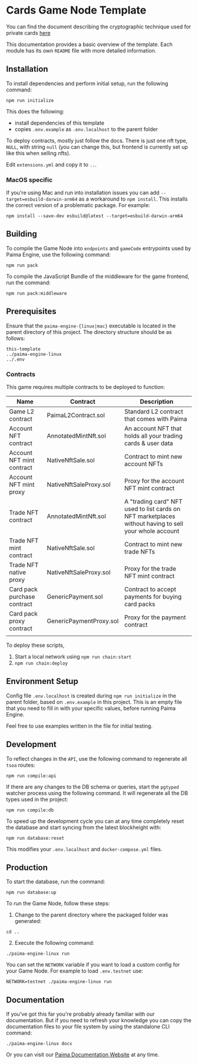 # Cards Game Node Template

You can find the document describing the cryptographic technique used for private cards [here](https://docs.google.com/document/d/1FTXbkeUkDAVDI45KWkmQGFHYqPuSQxiX6wW6mYv0FOY/edit)

This documentation provides a basic overview of the template. Each module has its own `README` file with more detailed information.

## Installation

To install dependencies and perform initial setup, run the following command:

```
npm run initialize
```

This does the following:

- install dependencies of this template
- copies `.env.example` as `.env.localhost` to the parent folder

To deploy contracts, mostly just follow the docs. There is just one nft type, `NULL`, with string `null` (you can change this, but frontend is currently set up like this when selling nfts).

Edit `extensions.yml` and copy it to `..`.

### MacOS specific

If you're using Mac and run into installation issues you can add `--target=esbuild-darwin-arm64` as a workaround to `npm install`. This installs the correct version of a problematic package. For example:

```
npm install --save-dev esbuild@latest --target=esbuild-darwin-arm64
```

## Building

To compile the Game Node into `endpoints` and `gameCode` entrypoints used by Paima Engine, use the following command:

```
npm run pack
```

To compile the JavaScript Bundle of the middleware for the game frontend, run the command:

```
npm run pack:middleware
```

## Prerequisites

Ensure that the `paima-engine-{linux|mac}` executable is located in the parent directory of this project. The directory structure should be as follows:

```
this-template
../paima-engine-linux
../.env
```

### Contracts

This game requires multiple contracts to be deployed to function:

| Name                        | Contract                | Description                                                                                           |
| --------------------------- | ----------------------- | ----------------------------------------------------------------------------------------------------- |
| Game L2 contract            | PaimaL2Contract.sol     | Standard L2 contract that comes with Paima                                                            |
| Account NFT contract        | AnnotatedMintNft.sol    | An account NFT that holds all your trading cards & user data                                          |
| Account NFT mint contract   | NativeNftSale.sol       | Contract to mint new account NFTs                                                                     |
| Account NFT mint proxy      | NativeNftSaleProxy.sol  | Proxy for the account NFT mint contract                                                               |
| Trade NFT contract          | AnnotatedMintNft.sol    | A "trading card" NFT used to list cards on NFT marketplaces without having to sell your whole account |
| Trade NFT mint contract     | NativeNftSale.sol       | Contract to mint new trade NFTs                                                                       |
| Trade NFT native proxy      | NativeNftSaleProxy.sol  | Proxy for the trade NFT mint contract                                                                 |
| Card pack purchase contract | GenericPayment.sol      | Contract to accept payments for buying card packs                                                     |
| Card pack proxy contract    | GenericPaymentProxy.sol | Proxy for the payment contract                                                                        |
|                             |                         |                                                                                                       |

To deploy these scripts,

1. Start a local network using `npm run chain:start`
2. `npm run chain:deploy`

## Environment Setup

Config file `.env.localhost` is created during `npm run initialize` in the parent folder, based on `.env.example` in this project. This is an empty file that you need to fill in with your specific values, before running Paima Engine.

Feel free to use examples written in the file for initial testing.

## Development

To reflect changes in the `API`, use the following command to regenerate all `tsoa` routes:

```
npm run compile:api
```

If there are any changes to the DB schema or queries, start the `pgtyped` watcher process using the following command. It will regenerate all the DB types used in the project:

```
npm run compile:db
```

To speed up the development cycle you can at any time completely reset the database and start syncing from the latest blockheight with:

```
npm run database:reset
```

This modifies your `.env.localhost` and `docker-compose.yml` files.

## Production

To start the database, run the command:

```
npm run database:up
```

To run the Game Node, follow these steps:

1. Change to the parent directory where the packaged folder was generated:

```
cd ..
```

2. Execute the following command:

```
./paima-engine-linux run
```

You can set the `NETWORK` variable if you want to load a custom config for your Game Node. For example to load `.env.testnet` use:

```
NETWORK=testnet ./paima-engine-linux run
```

## Documentation

If you've got this far you're probably already familiar with our documentation. But if you need to refresh your knowledge you can copy the documentation files to your file system by using the standalone CLI command:

```
./paima-engine-linux docs
```

Or you can visit our [Paima Documentation Website](https://docs.paimastudios.com) at any time.
